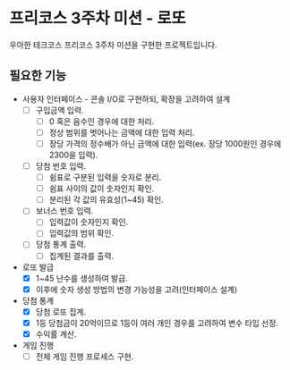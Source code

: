 # 프리코스 3주차 미션 - 로또

우아한 테크코스 프리코스 3주차 미션을 구현한 프로젝트입니다.


## 필요한 기능

* 사용자 인터페이스 - 콘솔 I/O로 구현하되, 확장을 고려하여 설계
    - [ ] 구입금액 입력.
        - [ ] 0 혹은 음수인 경우에 대한 처리.
        - [ ] 정상 범위를 벗어나는 금액에 대한 입력 처리.
        - [ ] 장당 가격의 정수배가 아닌 금액에 대한 입력(ex. 장당 1000원인 경우에 2300을 입력).
    - [ ] 당첨 번호 입력.
        - [ ] 쉼표로 구분된 입력을 숫자로 분리.
        - [ ] 쉼표 사이의 값이 숫자인지 확인.
        - [ ] 분리된 각 값의 유효성(1~45) 확인.
    - [ ] 보너스 번호 입력.
        - [ ] 입력값이 숫자인지 확인.
        - [ ] 입력값의 범위 확인.
    - [ ] 당첨 통계 출력.
        - [ ] 집계된 결과를 출력.
* 로또 발급
    - [x] 1~45 난수를 생성하여 발급.
    - [x] 이후에 숫자 생성 방법의 변경 가능성을 고려(인터페이스 설계)
* 당첨 통계
    - [x] 당첨 로또 집계.
    - [x] 1등 당첨금이 20억이므로 1등이 여러 개인 경우를 고려하여 변수 타입 선정.
    - [x] 수익률 계산.
* 게임 진행
    - [ ] 전체 게임 진행 프로세스 구현.